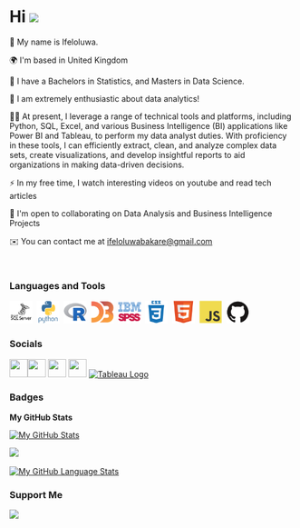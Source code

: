 
<div id="badges" align="center">
 

              
</div>



<h1>
  Hi
  <img src="https://media.giphy.com/media/hvRJCLFzcasrR4ia7z/giphy.gif" width="30px"/>
</h1>

💙 My name is Ifeloluwa.

🌍 I'm based in United Kingdom

🎩 I have a Bachelors in Statistics, and Masters in Data Science.

🧠 I am extremely enthusiastic about data analytics!

💪🏽 At present, I leverage a range of technical tools and platforms, including Python, SQL, Excel, and various Business Intelligence (BI) applications like Power BI and Tableau, to perform my data analyst duties.  With proficiency in these tools, I can efficiently extract, clean, and analyze complex data sets, create visualizations, and develop insightful reports to aid organizations in making data-driven decisions.

⚡  In my free time, I watch interesting videos on youtube and read tech articles

🤝  I'm open to collaborating on Data Analysis and Business Intelligence Projects

✉️  You can contact me at [ifeloluwabakare@gmail.com](mailto:ifeloluwabakare@gmail.com)

<div id="Profilevisit" align="left">
<img src="https://komarev.com/ghpvc/?username=IBakare&style=flat-square&color=blue" alt=""/>
 </div>

 
### Languages and Tools 

<div>
  <img src="https://github.com/devicons/devicon/blob/master/icons/microsoftsqlserver/microsoftsqlserver-plain-wordmark.svg" title="SQL" alt="SQL " width="40" height="40"/>&nbsp;
  <img src="https://github.com/devicons/devicon/blob/master/icons/python/python-original-wordmark.svg"  title="Python" alt="Python" width="40" height="40"/>&nbsp;
  <img src="https://github.com/devicons/devicon/blob/master/icons/r/r-original.svg" title="R" alt="R" width="40" height="40"/>&nbsp;
  <img src="https://github.com/devicons/devicon/blob/master/icons/d3js/d3js-original.svg" title="D3" alt="D3" width="40" height="40"/>&nbsp;
  <img src="https://github.com/devicons/devicon/blob/master/icons/spss/spss-original.svg" title="SPSS" alt="SPSS" width="40" height="40"/>&nbsp;
  <img src="https://github.com/devicons/devicon/blob/master/icons/css3/css3-plain-wordmark.svg"  title="CSS3" alt="CSS" width="40" height="40"/>&nbsp;
  <img src="https://github.com/devicons/devicon/blob/master/icons/html5/html5-original.svg" title="HTML5" alt="HTML" width="40" height="40"/>&nbsp;
  <img src="https://github.com/devicons/devicon/blob/master/icons/javascript/javascript-original.svg" title="JavaScript" alt="JavaScript" width="40" height="40"/>&nbsp;
  <img src="https://github.com/devicons/devicon/blob/master/icons/github/github-original.svg" title="Git" alt="Git" width="40" height="40"/>
</div>

### Socials

<p align="left"> </a> <a href="https://www.github.com/IBakare" target="_blank" rel="noreferrer"><img src="https://raw.githubusercontent.com/danielcranney/readme-generator/main/public/icons/socials/github.svg" width="32" height="32" /></a><a href="https://www.linkedin.com/in/ifeloluwabakare" target="_blank" rel="noreferrer"><img src="https://raw.githubusercontent.com/danielcranney/readme-generator/main/public/icons/socials/linkedin.svg" width="32" height="32" /></a> <a href="http://www.medium.com/@ifeloluwabakare" target="_blank" rel="noreferrer"><img src="https://raw.githubusercontent.com/danielcranney/readme-generator/main/public/icons/socials/medium.svg" width="32" height="32" /></a> <a href="https://www.twitter.com/IfeloluwaBakare" target="_blank" rel="noreferrer"><img src="https://raw.githubusercontent.com/danielcranney/readme-generator/main/public/icons/socials/twitter.svg" width="32" height="32" /></a>
<a href="https://public.tableau.com/app/profile/your_tableau_username" target="_blank" rel="noreferrer">
  <img src="https://www.tableau.com/themes/custom/tableau_www/logo.png" alt="Tableau Logo" width="32" height="32" />
</a>

</p>

### Badges

<b>My GitHub Stats</b>

[![My GitHub Stats](https://github-readme-stats.vercel.app/api/?username=IBakare&count_private=true&theme=tokyonight&showicons=true)]()

<a href="http://www.github.com/IBakare"><img src="https://github-readme-streak-stats.herokuapp.com/?user=IBakare&stroke=ffffff&background=1c1917&ring=0891b2&fire=0891b2&currStreakNum=ffffff&currStreakLabel=0891b2&sideNums=ffffff&sideLabels=ffffff&dates=ffffff&hide_border=true" /></a>

[![My GitHub Language Stats](https://github-readme-stats.vercel.app/api/top-langs/?username=IBakare&langs_count=5&theme=tokyonight)]()

### Support Me

<a href="https://www.buymeacoffee.com/ifeloluwabP"><img src="https://cdn.buymeacoffee.com/buttons/v2/default-yellow.png" width="200" /></a>
